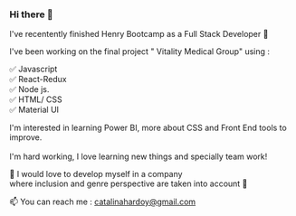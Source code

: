 ### Hi there 👋

I've recentently finished Henry Bootcamp as a Full Stack Developer 🚀

I've been working on the final project  " Vitality Medical Group" 
using :

✅ Javascript
</br>
✅ React-Redux
</br>
✅ Node js.
</br>
✅ HTML/ CSS
</br>
✅ Material UI
</br>

I'm interested in learning Power BI, more about CSS and Front End tools to improve.
</br>
</br>
I'm hard working, I love learning new things and specially team work!

🌈 I would love to develop myself in a company 
</br>
where inclusion and genre perspective are taken into account 🌈

 📫 You can reach me : catalinahardoy@gmail.com
 

